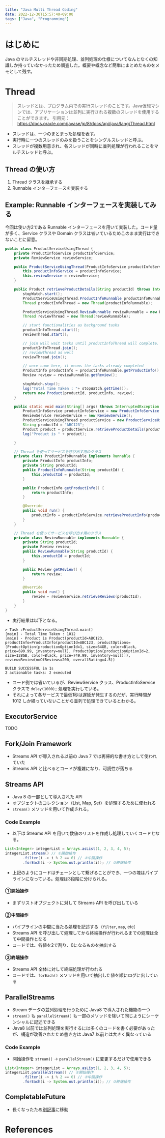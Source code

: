 ```yaml
---
title: "Java Multi Thread Coding"
date: 2022-12-30T15:57:40+09:00
tags: ["Java", "Programming"]
---
```


# はじめに
Java のマルチスレッドや非同期処理、並列処理の仕様についてなんとなくの知識しか持っていなかったため調査した。概要や概念など簡単にまとめたものをメモとして残す。

# Thread
> スレッドとは、プログラム内での実行スレッドのことです。Java仮想マシンでは、アプリケーションは並列に実行される複数のスレッドを使用することができます。
> 引用元：https://docs.oracle.com/javase/jp/8/docs/api/java/lang/Thread.html

- スレッドは、一つのまとまった処理を表す。
- 実行時に一つのスレッドのみを扱うことをシングルスレッドと呼ぶ。
- スレッドが複数用意され、各スレッドが同時に並列処理が行われることをマルチスレッドと呼ぶ。

## Thread の使い方
1. Thread クラスを継承する
2. Runnable インターフェースを実装する

## Example: Runnable インターフェースを実装してみる
今回は使い方2である Runnable インターフェースを用いて実装した。コード量が多く、Service クラスや Domain クラスは省いているためこのまま実行はできないことに留意。

```java
public class ProductServiceUsingThread {
    private ProductInfoService productInfoService;
    private ReviewService reviewService;

    public ProductServiceUsingThread(ProductInfoService productInfoService, ReviewService reviewService) {
        this.productInfoService = productInfoService;
        this.reviewService = reviewService;
    }

    public Product retrieveProductDetails(String productId) throws InterruptedException {
        stopWatch.start();
        ProductServiceUsingThread.ProductInfoRunnable productInfoRunnable = new ProductServiceUsingThread.ProductInfoRunnable(productId);
        Thread productInfoThread = new Thread(productInfoRunnable);

        ProductServiceUsingThread.ReviewRunnable reviewRunnable = new ProductServiceUsingThread.ReviewRunnable(productId);
        Thread reviewThread = new Thread(reviewRunnable);

        // start functionalities as background tasks
        productInfoThread.start();
        reviewThread.start();

        // join will wait tasks until productInfoThread will complete.
        productInfoThread.join();
        // reviewThread as well
        reviewThread.join();

        // once came here, it means the tasks already completed
        ProductInfo productInfo = productInfoRunnable.getProductInfo();
        Review review = reviewRunnable.getReview();

        stopWatch.stop();
        log("Total Time Taken : "+ stopWatch.getTime());
        return new Product(productId, productInfo, review);
    }

    public static void main(String[] args) throws InterruptedException {
        ProductInfoService productInfoService = new ProductInfoService();
        ReviewService reviewService = new ReviewService();
        ProductServiceUsingThread productService = new ProductServiceUsingThread(productInfoService, reviewService);
        String productId = "ABC123";
        Product product = productService.retrieveProductDetails(productId);
        log("Product is " + product);

    }

    // Thread を使ってサービスを呼び出す用のクラス
    private class ProductInfoRunnable implements Runnable {
        private ProductInfo productInfo;
        private String productId;
        public ProductInfoRunnable(String productId) {
            this.productId = productId;
        }

        public ProductInfo getProductInfo() {
            return productInfo;
        }

        @Override
        public void run() {
            productInfo = productInfoService.retrieveProductInfo(productId);
        }
    }

    // Thread を使ってサービスを呼び出す用のクラス
    private class ReviewRunnable implements Runnable {
        private String productId;
        private Review review;
        public ReviewRunnable(String productId) {
            this.productId = productId;
        }

        public Review getReview() {
            return review;
        }

        @Override
        public void run() {
            review = reviewService.retrieveReviews(productId);
        }
    }
}
```

- 実行結果は以下となる。

```log
> Task :ProductServiceUsingThread.main()
[main] - Total Time Taken : 1012
[main] - Product is Product(productId=ABC123, productInfo=ProductInfo(productId=ABC123, productOptions=[ProductOption(productionOptionId=1, size=64GB, color=Black, price=699.99, inventory=null), ProductOption(productionOptionId=2, size=128GB, color=Black, price=749.99, inventory=null)]), review=Review(noOfReviews=200, overallRating=4.5))

BUILD SUCCESSFUL in 1s
2 actionable tasks: 2 executed
```

- コード例では省いているが、ReviewService クラス、ProductInfoService クラスで `delay(1000);` 処理を実行している。
- それによって各サービスで最低1秒は遅延が発生するのだが、実行時間が 1012 しか経っていないことから並列で処理できているとわかる。

## ExecutorService

TODO

## Fork/Join Framework
- Streams API が導入される以前の Java 7 では再帰的な書き方として使われていた
- Streams API と比べるとコードが複雑になり、可読性が落ちる

## Streams API
- Java 8 の一部として導入された API
- オブジェクトのコレクション（List, Map, Set）を処理するために使われる
- `stream()` メソッドを用いて作成される。

### Code Example
- 以下は Streams API を用いて数値のリストを作成し処理していくコードとなる。

```java
List<Integer> integerList = Arrays.asList(1, 2, 3, 4, 5);
integerList.stream() // ①開始操作
        .filter(i -> i % 2 == 0) // ②中間操作
        .forEach(i -> System.out.println(i)); // ③終端操作
```

- 上記のようにコードはチェーンとして繋げることができ、一つの塊はパイプラインになっている。処理は3段階に分けられる。

#### ①開始操作
- まずリストオブジェクトに対して Streams API を呼び出している

#### ②中間操作
- パイプラインの中間に当たる処理を記述する（`filter`, `map`, etc）
- Streams API を呼び出して処理してから終端操作が行われるまでの処理は全て中間操作となる
- コードでは、各値を2で割り、0になるものを抽出する
#### ③終端操作
- Streams API 全体に対して終端処理が行われる
- コードでは、`forEach()` メソッドを用いて抽出した値を順にログに出している

## ParallelStreams
- Stream データの並列処理を行うために Java8 で導入された機能の一つ
- `stream()` も `parallelStream()` も一部のメソッドを除いて同じようにシーケンシャルに記述できる
- Java8 以前では並列処理を実行するには多くのコードを書く必要があったが、構造が改善されたため書き方は Java7 以前とは大きく異なっている

### Code Example
- 開始操作を `stream()` -> `parallelStream()` に変更するだけで使用できる

```java
List<Integer> integerList = Arrays.asList(1, 2, 3, 4, 5);
integerList.parallelStream() // ①開始操作
        .filter(i -> i % 2 == 0) // ②中間操作
        .forEach(i -> System.out.println(i)); // ③終端操作
```

## CompletableFuture
- 長くなったため[別記事](../../2023/01/java-completablefuture.md)に移動


# References
